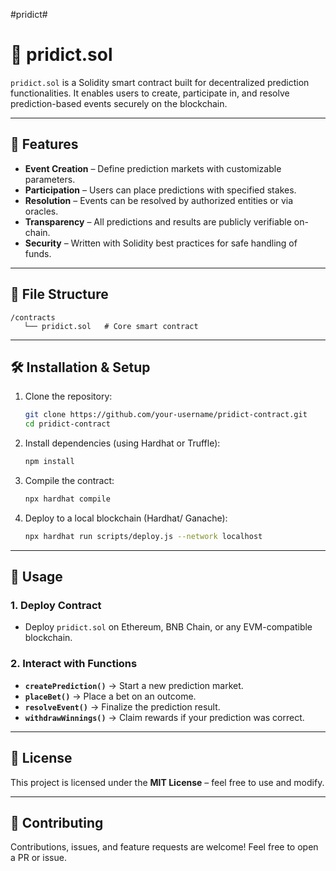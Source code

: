 #pridict#
# 📌 pridict.sol

`pridict.sol` is a Solidity smart contract built for decentralized prediction functionalities. It enables users to create, participate in, and resolve prediction-based events securely on the blockchain.

---

## 🚀 Features

* **Event Creation** – Define prediction markets with customizable parameters.
* **Participation** – Users can place predictions with specified stakes.
* **Resolution** – Events can be resolved by authorized entities or via oracles.
* **Transparency** – All predictions and results are publicly verifiable on-chain.
* **Security** – Written with Solidity best practices for safe handling of funds.

---

## 📂 File Structure

```
/contracts
   └── pridict.sol   # Core smart contract
```

---

## 🛠️ Installation & Setup

1. Clone the repository:

   ```bash
   git clone https://github.com/your-username/pridict-contract.git
   cd pridict-contract
   ```

2. Install dependencies (using Hardhat or Truffle):

   ```bash
   npm install
   ```

3. Compile the contract:

   ```bash
   npx hardhat compile
   ```

4. Deploy to a local blockchain (Hardhat/ Ganache):

   ```bash
   npx hardhat run scripts/deploy.js --network localhost
   ```

---

## 📜 Usage

### 1. Deploy Contract

* Deploy `pridict.sol` on Ethereum, BNB Chain, or any EVM-compatible blockchain.

### 2. Interact with Functions

* **`createPrediction()`** → Start a new prediction market.
* **`placeBet()`** → Place a bet on an outcome.
* **`resolveEvent()`** → Finalize the prediction result.
* **`withdrawWinnings()`** → Claim rewards if your prediction was correct.



---

## 📄 License

This project is licensed under the **MIT License** – feel free to use and modify.

---

## 🤝 Contributing

Contributions, issues, and feature requests are welcome!
Feel free to open a PR or issue.

